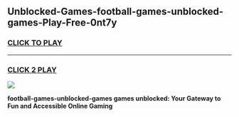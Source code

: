 
## Unblocked-Games-football-games-unblocked-games-Play-Free-0nt7y
<h3>
<a href="https://premium76.site?title=football-games-unblocked-games&ref=23A">CLICK TO PLAY</a></h3>
<hr>

<h3>
<a href="https://premium76.site?title=football-games-unblocked-games&ref=23A">CLICK 2 PLAY</a>
  
</h3>

<a href="https://premium76.site?title=football-games-unblocked-games&ref=23A"><img src="https://clearcache.store/games.png"></a>


**football-games-unblocked-games games unblocked: Your Gateway to Fun and Accessible Online Gaming**
